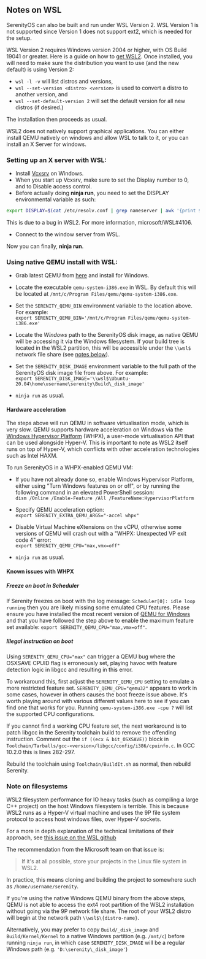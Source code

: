 ## Notes on WSL

SerenityOS can also be built and run under WSL Version 2.
WSL Version 1 is not supported since Version 1 does not support ext2, which is needed for the setup.

WSL Version 2 requires Windows version 2004 or higher, with OS Build 19041 or greater. Here is a guide on how to [get WSL2](https://docs.microsoft.com/en-us/windows/wsl/install-win10).
Once installed, you will need to make sure the distribution you want to use (and the new default) is using Version 2:
- `wsl -l -v` will list distros and versions,<br/>
- `wsl --set-version <distro> <version>` is used to convert a distro to another version, and<br/>
- `wsl --set-default-version 2` will set the default version for all new distros (if desired.)<br/>

The installation then proceeds as usual.

WSL2 does not natively support graphical applications.
You can either install QEMU natively on windows and allow WSL to talk to it, or you can install an X Server for windows.

### Setting up an X server with WSL:

- Install [Vcxsrv](https://sourceforge.net/projects/vcxsrv/) on Windows.
- When you start up Vcxsrv, make sure to set the Display number to 0, and to Disable access control.
- Before actually doing **ninja run**, you need to set the DISPLAY environmental variable as such:

```bash
export DISPLAY=$(cat /etc/resolv.conf | grep nameserver | awk '{print $2}'):0
```
This is due to a bug in WSL2. For more information, microsoft/WSL#4106.
- Connect to the window server from WSL.

Now you can finally, **ninja run**.

### Using native QEMU install with WSL:

- Grab latest QEMU from [here](https://www.qemu.org/download/#windows) and install for Windows.

- Locate the executable `qemu-system-i386.exe` in WSL.
By default this will be located at `/mnt/c/Program Files/qemu/qemu-system-i386.exe`.

- Set the `SERENITY_QEMU_BIN` environment variable to the location above. For example: \
`export SERENITY_QEMU_BIN='/mnt/c/Program Files/qemu/qemu-system-i386.exe'`

- Locate the _Windows_ path to the SerenityOS disk image, as native QEMU will be accessing it via the Windows filesystem. If your build tree is located in the WSL2 partition, this will be accessible under the `\\wsl$` network file share (see [notes below](#note-on-filesystems)).

- Set the `SERENITY_DISK_IMAGE` environment variable to the full path of the SerenityOS disk image file from above. For example: \
`export SERENITY_DISK_IMAGE='\\wsl$\Ubuntu-20.04\home\username\serenity\Build\_disk_image'`

- `ninja run` as usual.

#### Hardware acceleration

The steps above will run QEMU in software virtualisation mode, which is very slow.
QEMU supports hardware acceleration on Windows via the [Windows Hypervisor Platform](https://docs.microsoft.com/en-us/virtualization/api/) (WHPX), a user-mode virtualisation API that can be used alongside Hyper-V.
This is important to note as WSL2 itself runs on top of Hyper-V, which conflicts with other acceleration technologies such as Intel HAXM.

To run SerenityOS in a WHPX-enabled QEMU VM:

- If you have not already done so, enable Windows Hypervisor Platform, either using "Turn Windows features on or off", or by running the following command in an elevated PowerShell session: \
`dism /Online /Enable-Feature /All /FeatureName:HypervisorPlatform`

- Specify QEMU acceleration option: \
`export SERENITY_EXTRA_QEMU_ARGS="-accel whpx"`

- Disable Virtual Machine eXtensions on the vCPU, otherwise some versions of QEMU will crash out with a "WHPX: Unexpected VP exit code 4" error: \
`export SERENITY_QEMU_CPU="max,vmx=off"`

- `ninja run` as usual.

#### Known issues with WHPX

##### Freeze on boot in Scheduler

If Serenity freezes on boot with the log message: `Scheduler[0]: idle loop running` then you are likely missing some emulated CPU features.
Please ensure you have installed the most recent version of [QEMU for Windows](https://qemu.weilnetz.de/) and that you have followed the step above to enable the maximum feature set available:
`export SERENITY_QEMU_CPU="max,vmx=off"`.

##### Illegal instruction on boot

Using `SERENITY_QEMU_CPU="max"` can trigger a QEMU bug where the OSXSAVE CPUID flag is erroneously set, playing havoc with feature detection logic in libgcc and resulting in this error.

To workaround this, first adjust the `SERENITY_QEMU_CPU` setting to emulate a more restricted feature set. `SERENITY_QEMU_CPU="qemu32"` appears to work in some cases, however in others causes the boot freeze issue above.
It's worth playing around with various different values here to see if you can find one that works for you. Running `qemu-system-i386.exe -cpu ?` will list the supported CPU configurations.

If you cannot find a working CPU feature set, the next workaround is to patch libgcc in the Serenity toolchain build to remove the offending instruction.
Comment out the `if ((ecx & bit_OSXSAVE))` block in `Toolchain/Tarballs/gcc-<version>/libgcc/config/i386/cpuinfo.c`. In GCC 10.2.0 this is lines 282-297.

Rebuild the toolchain using `Toolchain/BuildIt.sh` as normal, then rebuild Serenity.

### Note on filesystems

WSL2 filesystem performance for IO heavy tasks (such as compiling a large C++ project) on the host Windows filesystem is terrible.
This is because WSL2 runs as a Hyper-V virtual machine and uses the 9P file system protocol to access host windows files, over Hyper-V sockets.

For a more in depth explanation of the technical limitations of their approach, see [this issue on the WSL github](https://github.com/microsoft/WSL/issues/4197#issuecomment-604592340)

The recommendation from the Microsoft team on that issue is:

> If it's at all possible, store your projects in the Linux file system in WSL2.

In practice, this means cloning and building the project to somewhere such as `/home/username/serenity`.

If you're using the native Windows QEMU binary from the above steps, QEMU is not able to access the ext4 root partition of the
WSL2 installation without going via the 9P network file share. The root of your WSL2 distro will begin at the network path `\\wsl$\{distro-name}`.

Alternatively, you may prefer to copy `Build/_disk_image` and `Build/Kernel/Kernel` to a native Windows partition (e.g. `/mnt/c`) before running `ninja run`, in which case `SERENITY_DISK_IMAGE` will be a regular Windows path (e.g. `'D:\serenity\_disk_image'`)
